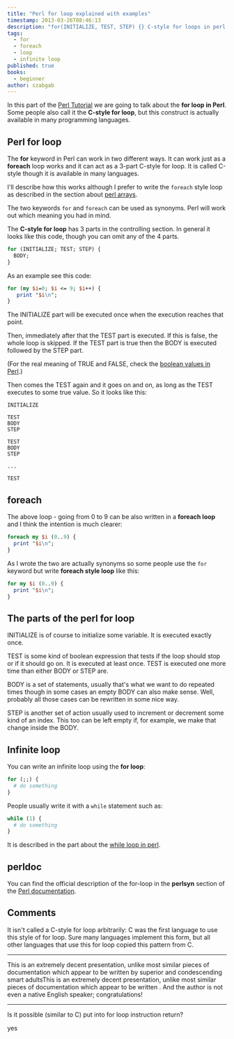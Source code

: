 ```yaml
---
title: "Perl for loop explained with examples"
timestamp: 2013-03-26T08:46:13
description: "for(INITIALIZE, TEST, STEP) {} C-style for loops in perl and the foreach loop for iterating over lists"
tags:
  - for
  - foreach
  - loop
  - infinite loop
published: true
books:
  - beginner
author: szabgab
---
```



In this part of the [Perl Tutorial](/perl-tutorial) we are going to talk
about the <b>for loop in Perl</b>. Some people also call it the <b>C-style for loop</b>,
but this construct is actually available in many programming languages.


## Perl for loop

The <b>for</b> keyword in Perl can work in two different ways.
It can work just as a <b>foreach</b> loop works and it can act
as a 3-part C-style for loop. It is called C-style though
it is available in many languages.

I'll describe how this works although I prefer to write the `foreach`
style loop as described in the section about [perl arrays](/perl-arrays).

The two keywords `for` and `foreach` can be used as synonyms.
Perl will work out which meaning you had in mind.

The <b>C-style for loop</b> has 3 parts in the controlling section.
In general it looks like this code, though you can omit any of
the 4 parts.

```perl
for (INITIALIZE; TEST; STEP) {
  BODY;
}
```

As an example see this code:

```perl
for (my $i=0; $i <= 9; $i++) {
   print "$i\n";
}
```

The INITIALIZE part will be executed once when the execution reaches that point.

Then, immediately after that the TEST part is executed. If this is false,
the whole loop is skipped. If the TEST part is true then the BODY is executed followed by
the STEP part.

(For the real meaning of TRUE and FALSE, check the [boolean values in Perl](/boolean-values-in-perl).)

Then comes the TEST again and it goes on and on, as long as the TEST executes to some true value.
So it looks like this:

```
INITIALIZE

TEST
BODY
STEP

TEST
BODY
STEP

...

TEST
```


## foreach

The above loop - going from 0 to 9 can be also written in a <b>foreach loop</b>
and I think the intention is much clearer:

```perl
foreach my $i (0..9) {
  print "$i\n";
}
```

As I wrote the two are actually synonyms so some people use the `for` keyword
but write <b>foreach style loop</b> like this:

```perl
for my $i (0..9) {
  print "$i\n";
}
```

## The parts of the perl for loop

INITIALIZE is of course to initialize some variable. It is executed exactly once.

TEST is some kind of boolean expression that tests if the loop should stop or if it should go on.
It is executed at least once. TEST is executed one more time than either BODY or STEP are.

BODY is a set of statements, usually that's what we want to do repeated
times though in some cases an empty BODY can also make sense.
Well, probably all those cases can be rewritten in some nice way.

STEP is another set of action usually used to increment or decrement some kind of an index.
This too can be left empty if, for example, we make that change inside the BODY.

## Infinite loop

You can write an infinite loop using the <b>for loop</b>:

```perl
for (;;) {
  # do something
}
```

People usually write it with a `while` statement such as:

```perl
while (1) {
  # do something
}
```

It is described in the part
about the [while loop in perl](/while-loop).

## perldoc

You can find the official description of the for-loop in the
<b>perlsyn</b> section of the
[Perl documentation](http://perldoc.perl.org/perlsyn.html#For-Loops).

## Comments

It isn't called a C-style for loop arbitrarily: C was the first language to use this style of for loop. Sure many languages implement this form, but all other languages that use this for loop copied this pattern from C.

<hr>

This is an extremely decent presentation, unlike most similar pieces of documentation which appear to be written by superior and condescending smart adultsThis is an extremely decent presentation, unlike most similar pieces of documentation which appear to be written . And the author is not even a native English speaker; congratulations!

<hr>

Is it possible (similar to C) put into for loop instruction return?

yes
